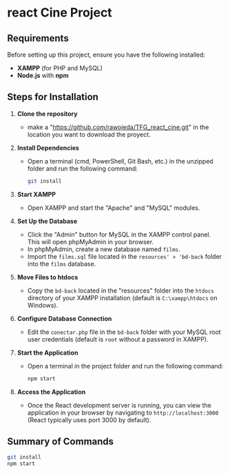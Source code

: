 # react Cine Project

## Requirements

Before setting up this project, ensure you have the following installed:

- **XAMPP** (for PHP and MySQL)
- **Node.js** with **npm**

## Steps for Installation

1. **Clone the repository**
   - make a "https://github.com/rawojeda/TFG_react_cine.git" in the location you want to download the proyect.

2. **Install Dependencies**
   - Open a terminal (cmd, PowerShell, Git Bash, etc.) in the unzipped folder and run the following command:
     ```bash
     git install
     ```

3. **Start XAMPP**
   - Open XAMPP and start the "Apache" and "MySQL" modules.

4. **Set Up the Database**
   - Click the "Admin" button for MySQL in the XAMPP control panel. This will open phpMyAdmin in your browser.
   - In phpMyAdmin, create a new database named `films`.
   - Import the `films.sql` file located in the `resources' > 'bd-back` folder into the `films` database.

5. **Move Files to htdocs**
   - Copy the `bd-back` located in the "resources" folder into the `htdocs` directory of your XAMPP installation (default is `C:\xampp\htdocs` on Windows).

6. **Configure Database Connection**
   - Edit the `conectar.php` file in the `bd-back` folder with your MySQL root user credentials (default is `root` without a password in XAMPP).

7. **Start the Application**
   - Open a terminal in the project folder and run the following command:
     ```bash
     npm start
     ```

8. **Access the Application**
   - Once the React development server is running, you can view the application in your browser by navigating to `http://localhost:3000` (React typically uses port 3000 by default).

## Summary of Commands

```bash
git install
npm start

